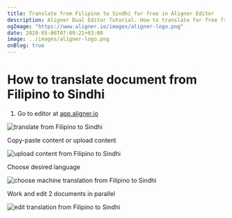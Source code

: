 ```yaml
---
title: Translate from Filipino to Sindhi for free in Aligner Editor
description: Aligner Dual Editor Tutorial. How to translate for free from Filipino to Sindhi. Aligner is multilingual document management platform. 
ogImage: "https://www.aligner.io/images/aligner-logo.png"
date: 2020-05-06T07:09:21+03:00
image: ../images/aligner-logo.png
onBlog: true
---
```


# How to translate document from Filipino to Sindhi

1. Go to editor at [app.aligner.io](https://app.aligner.io "Aligner App web page")

![translate from Filipino to Sindhi](../aligner-blank-editor.png "translate from Filipino to Sindhi")

Copy-paste content or upload content

![upload content from Filipino to Sindhi](../aligner-uploaded-document.png "upload content from Filipino to Sindhi")

Choose desired language

![choose machine translation from Filipino to Sindhi](../aligner-language-dropdown.png "choose machine translation from Filipino to Sindhi")

Work and edit 2 documents in parallel

![edit translation from Filipino to Sindhi](../aligner-double-sitded-editor.png "edit translation from Filipino to Sindhi")

